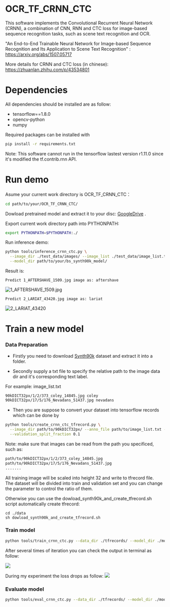 # OCR_TF_CRNN_CTC
This software implements the Convolutional Recurrent Neural Network (CRNN), a combination of CNN, RNN and CTC loss for image-based sequence recognition tasks, such as scene text recognition and OCR.  

"An End-to-End Trainable Neural Network for Image-based Sequence Recognition and Its Application to Scene Text Recognition" : https://arxiv.org/abs/1507.05717  

More details for CRNN and CTC loss (in chinese): https://zhuanlan.zhihu.com/p/43534801

# Dependencies
All dependencies should be installed are as follow:  
* tensorflow==1.8.0
* opencv-python
* numpy

Required packages can be installed with
```bash
pip install -r requirements.txt
```    

Note: This software cannot run in the tensorflow lastest version r1.11.0 since it's modified the tf.contrib.rnn API.

# Run demo

Asume your current work directory is OCR_TF_CRNN_CTC：
```bash
cd path/to/your/OCR_TF_CRNN_CTC/
```
Dowload pretrained model and extract it to your disc:  [GoogleDrive](https://drive.google.com/file/d/1A3V7o3SKSiL3IHcTqc1jP4w58DuC8F9o/view?usp=sharing) .   

Export current work directory path into PYTHONPATH:  

```bash
export PYTHONPATH=$PYTHONPATH:./
```

Run inference demo:

```bash
python tools/inference_crnn_ctc.py \
  --image_dir ./test_data/images/ --image_list ./test_data/image_list.txt \
  --model_dir path/to/your/bs_synth90k_model/
```

Result is:
```
Predict 1_AFTERSHAVE_1509.jpg image as: aftershave
```
![1_AFTERSHAVE_1509.jpg](https://github.com/bai-shang/CRNN_CTC_Tensorflow/blob/master/test_data/images/1_AFTERSHAVE_1509.jpg?raw=true)
```
Predict 2_LARIAT_43420.jpg image as: lariat
```
![2_LARIAT_43420](https://github.com/bai-shang/CRNN_CTC_Tensorflow/blob/master/test_data/images/2_LARIAT_43420.jpg?raw=true)

# Train a new model

### Data Preparation
* Firstly you need to download [Synth90k](http://www.robots.ox.ac.uk/~vgg/data/text/) dataset and extract it into a folder.   

* Secondly supply a txt file to specify the relative path to the image data dir and it's corresponding text label.   

For example: image_list.txt
```bash
90kDICT32px/1/2/373_coley_14845.jpg coley
90kDICT32px/17/5/176_Nevadans_51437.jpg nevadans
```
* Then you are suppose to convert your dataset into tensorflow records which can be done by
```bash
python tools/create_crnn_ctc_tfrecord.py \
  --image_dir path/to/90kDICT32px/ --anno_file path/to/image_list.txt --data_dir ./tfrecords/ \
  --validation_split_fraction 0.1
```
Note: make sure that images can be read from the path you specificed, such as:
```bash
path/to/90kDICT32px/1/2/373_coley_14845.jpg
path/to/90kDICT32px/17/5/176_Nevadans_51437.jpg
.......
```
All training image will be scaled into height 32 and write to tfrecord file.  
The dataset will be divided into train and validation set and you can change the parameter to control the ratio of them.

Otherwise you can use the dowload_synth90k_and_create_tfrecord.sh script automatically create tfrecord:
```
cd ./data
sh dowload_synth90k_and_create_tfrecord.sh
```

### Train model
```bash
python tools/train_crnn_ctc.py --data_dir ./tfrecords/ --model_dir ./model/ --batch_size 32
```
After several times of iteration you can check the output in terminal as follow:  

![](https://github.com/bai-shang/CRNN_CTC_Tensorflow/blob/master/data/20180919022202.png?raw=true)

During my experiment the loss drops as follow:
![](https://github.com/bai-shang/CRNN_CTC_Tensorflow/blob/master/data/20180919202432.png?raw=true)

### Evaluate model
```bash
python tools/eval_crnn_ctc.py --data_dir ./tfrecords/ --model_dir ./model/
```

